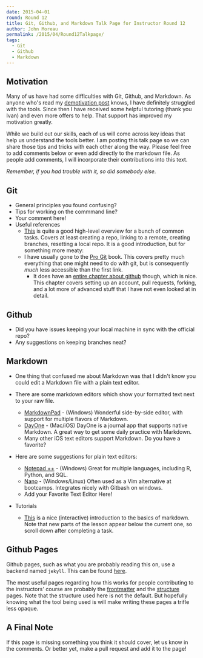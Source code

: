 ```yaml
---
date: 2015-04-01
round: Round 12
title: Git, Github, and Markdown Talk Page for Instructor Round 12
author: John Moreau
permalink: /2015/04/Round12Talkpage/
tags:
  - Git
  - Github
  - Markdown
---
```

## Motivation
Many of us have had some difficulties with Git, Github, and Markdown. As anyone who's read my [demotivation post](http://swcarpentry.github.io/training-course/2015/03/john-moreau-motivation/) knows, I have definitely struggled with the tools. Since then I have received some helpful tutoring (thank you Ivan) and even more offers to help. That support has improved my motivation greatly.

While we build out our skills, each of us will come across key ideas that help us understand the tools better. I am posting this talk page so we can share those tips and tricks with each other along the way. Please feel free to add comments below or even add directly to the markdown file. As people add comments, I will incorporate their contributions into this text.

*Remember, if you had trouble with it, so did somebody else.*

## Git

-   General principles you found confusing?
-   Tips for working on the commmand line?
-   Your comment here!
-   Useful references
    -   [This](https://rogerdudler.github.io/git-guide/) is quite a good
        high-level overview for a bunch of common tasks. Covers at least
        creating a repo, linking to a remote, creating branches, resetting a
        local repo. It is a good introduction, but for something more meaty:
    -   I have usually gone to the [Pro Git](http://git-scm.com/book/en/v2)
        book.
        This covers pretty much everything that one might need to do with git,
        but is consequently _much_ less accessible than the first link.
        -   It does have an [entire chapter about github](http://git-scm.com/book/en/v2/GitHub-Account-Setup-and-Configuration)
        though, which is nice. This chapter covers setting up an account, pull
        requests, forking, and a lot more of advanced stuff that I have not
        even looked at in detail.

## Github

-   Did you have issues keeping your local machine in sync with the official repo?
-   Any suggestions on keeping branches neat?

## Markdown

-   One thing that confused me about Markdown was that I didn't know you could edit a Markdown file with a plain text editor.
-   There are some markdown editors which show your formatted text next to your raw file.
    -   [MarkdownPad](http://markdownpad.com/) - (Windows) Wonderful side-by-side editor, with support for multiple flavors of Markdown.
    -   [DayOne](http://dayoneapp.com/) - (Mac/iOS) DayOne is a journal app that supports native Markdown. A great way to get some daily practice with Markdown.
    -   Many other iOS text editors support Markdown. Do you have a favorite?
-   Here are some suggestions for plain text editors:
    -   [Notepad ++](http://notepad-plus-plus.org/) - (Windows) Great for multiple languages, including R, Python, and SQL.
    -   [Nano](http://www.nano-editor.org/download.php) - (Windows/Linux) Often used as a Vim alternative at bootcamps. Integrates nicely with Gitbash on windows.
    -   Add your Favorite Text Editor Here!

-  Tutorials
    -   [This](http://markdowntutorial.com/)
     is a nice (interactive) introduction to the basics of markdown.
     Note that new parts of the lesson appear below the current one, so scroll
     down after completing a task.

## Github Pages

Github pages, such as what you are probably reading this on, use a backend
named `jekyll`. This can be found [here](http://jekyllrb.com/).

The most useful pages regarding how this works for people contributing to the
instructors' course are probably the
 [frontmatter](http://jekyllrb.com/docs/frontmatter/) and the
 [structure](http://jekyllrb.com/docs/structure/) pages. Note that the
 structure used here is not the default. But hopefully knowing what the tool
 being used is will make writing these pages a trifle less opaque.

## A Final Note
If this page is missing something you think it should cover, let us know in the comments. Or better yet, make a pull request and add it to the page!
